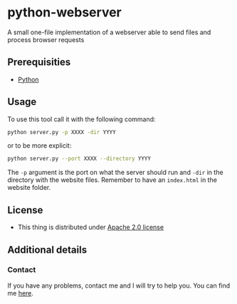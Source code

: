 # python-webserver
A small one-file implementation of a webserver able to send files and process browser requests

## Prerequisities

* [Python](https://www.python.org/)

## Usage
To use this tool call it with the following command:

```bash
python server.py -p XXXX -dir YYYY
```

or to be more explicit:

```bash
python server.py --port XXXX --directory YYYY
```

The `-p` argument is the port on what the server should run and `-dir` in the directory with the website files. Remember to have an `index.html` in the website folder.

## License
* This thing is distributed under [Apache 2.0 license](LICENSE)

## Additional details

### Contact

If you have any problems, contact me and I will try to help you.
You can find me [here](https://github.com/Vasile2k).